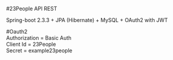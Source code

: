 #23People API REST

Spring-boot 2.3.3 + JPA (Hibernate) + MySQL + OAuth2 with JWT
<br/>

#Oauth2 <br/>
Authorization = Basic Auth <br/>
Client Id = 23People <br/>
Secret = example23people
